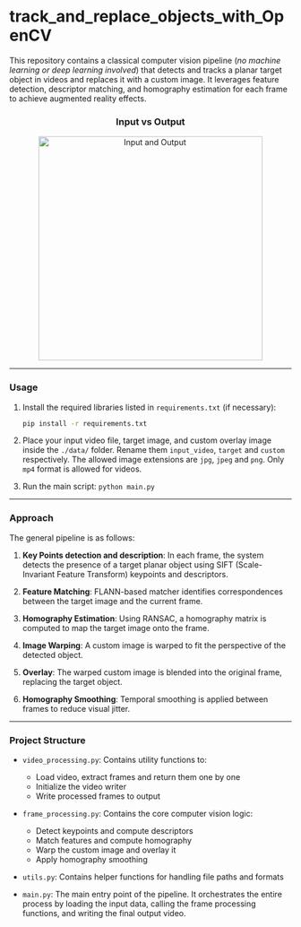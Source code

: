 # track_and_replace_objects_with_OpenCV
This repository contains a classical computer vision pipeline (*no machine learning or deep learning involved*) that detects and tracks a planar target object in videos and replaces it with a custom image. It leverages feature detection, descriptor matching, and homography estimation for each frame to achieve augmented reality effects.

<div align="center">
  <h3>Input vs Output</h3>
  <img src="./data/gifs/input_output.gif" width="400" alt="Input and Output">
</div>

---

### Usage

1. Install the required libraries listed in `requirements.txt` (if necessary):
      ```bash
      pip install -r requirements.txt
      ```

2. Place your input video file, target image, and custom overlay image inside the `./data/` folder. Rename them `input_video`, `target` and `custom` respectively. The allowed image extensions are `jpg`, `jpeg` and `png`. Only `mp4` format is allowed for videos.
3. Run the main script: `python main.py`

---

### Approach

The general pipeline is as follows:

1. **Key Points detection and description**:  In each frame, the system detects the presence of a target planar object using SIFT (Scale-Invariant Feature Transform) keypoints and descriptors.

2. **Feature Matching**:  FLANN-based matcher identifies correspondences between the target image and the current frame.

3. **Homography Estimation**:  Using RANSAC, a homography matrix is computed to map the target image onto the frame.

4. **Image Warping**:  A custom image is warped to fit the perspective of the detected object.

5. **Overlay**:  The warped custom image is blended into the original frame, replacing the target object.

6. **Homography Smoothing**:  Temporal smoothing is applied between frames to reduce visual jitter.

---

### Project Structure

- `video_processing.py`:  Contains utility functions to:
  - Load video, extract frames and return them one by one
  - Initialize the video writer
  - Write processed frames to output

- `frame_processing.py`:  Contains the core computer vision logic:
  - Detect keypoints and compute descriptors
  - Match features and compute homography
  - Warp the custom image and overlay it
  - Apply homography smoothing

- `utils.py`: Contains helper functions for handling file paths and formats

- `main.py`: The main entry point of the pipeline. It orchestrates the entire process by loading the input data, calling the frame processing functions, and writing the final output video.

